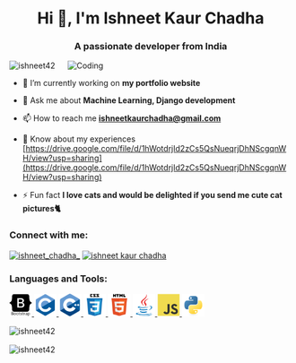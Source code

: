 <h1 align="center">Hi 👋, I'm Ishneet Kaur Chadha</h1>
<h3 align="center">A passionate developer from India</h3>
<img align="right" alt="Coding" width="400" src="https://media4.giphy.com/media/paTz7UZbPfTZFRYnnB/giphy.gif?cid=ecf05e47dtpgxuvru8yqimhvylin94ryw9mmhbfbn39m7fsq&ep=v1_stickers_search&rid=giphy.gif&ct=s">

<p align="left"> <img src="https://komarev.com/ghpvc/?username=ishneet42&label=Profile%20views&color=0e75b6&style=flat" alt="ishneet42" /> </p>

- 🔭 I’m currently working on **my portfolio website**

- 💬 Ask me about **Machine Learning, Django development**

- 📫 How to reach me **ishneetkaurchadha@gmail.com**

- 📄 Know about my experiences [https://drive.google.com/file/d/1hWotdrjId2zCs5QsNueqrjDhNScgqnWH/view?usp=sharing](https://drive.google.com/file/d/1hWotdrjId2zCs5QsNueqrjDhNScgqnWH/view?usp=sharing)

- ⚡ Fun fact **I love cats and would be delighted if you send me cute cat pictures🐈**

<h3 align="left">Connect with me:</h3>
<p align="left">
<a href="https://twitter.com/ishneet_chadha_" target="blank"><img align="center" src="https://raw.githubusercontent.com/rahuldkjain/github-profile-readme-generator/master/src/images/icons/Social/twitter.svg" alt="ishneet_chadha_" height="30" width="40" /></a>
<a href="[https://linkedin.com/in/ishneet kaur chadha](https://www.linkedin.com/in/ishneet-kaur-chadha/)" target="blank"><img align="center" src="https://raw.githubusercontent.com/rahuldkjain/github-profile-readme-generator/master/src/images/icons/Social/linked-in-alt.svg" alt="ishneet kaur chadha" height="30" width="40" /></a>
</p>

<h3 align="left">Languages and Tools:</h3>
<p align="left"> <a href="https://getbootstrap.com" target="_blank" rel="noreferrer"> <img src="https://raw.githubusercontent.com/devicons/devicon/master/icons/bootstrap/bootstrap-plain-wordmark.svg" alt="bootstrap" width="40" height="40"/> </a> <a href="https://www.cprogramming.com/" target="_blank" rel="noreferrer"> <img src="https://raw.githubusercontent.com/devicons/devicon/master/icons/c/c-original.svg" alt="c" width="40" height="40"/> </a> <a href="https://www.w3schools.com/cpp/" target="_blank" rel="noreferrer"> <img src="https://raw.githubusercontent.com/devicons/devicon/master/icons/cplusplus/cplusplus-original.svg" alt="cplusplus" width="40" height="40"/> </a> <a href="https://www.w3schools.com/css/" target="_blank" rel="noreferrer"> <img src="https://raw.githubusercontent.com/devicons/devicon/master/icons/css3/css3-original-wordmark.svg" alt="css3" width="40" height="40"/> </a> <a href="https://www.w3.org/html/" target="_blank" rel="noreferrer"> <img src="https://raw.githubusercontent.com/devicons/devicon/master/icons/html5/html5-original-wordmark.svg" alt="html5" width="40" height="40"/> </a> <a href="https://www.java.com" target="_blank" rel="noreferrer"> <img src="https://raw.githubusercontent.com/devicons/devicon/master/icons/java/java-original.svg" alt="java" width="40" height="40"/> </a> <a href="https://developer.mozilla.org/en-US/docs/Web/JavaScript" target="_blank" rel="noreferrer"> <img src="https://raw.githubusercontent.com/devicons/devicon/master/icons/javascript/javascript-original.svg" alt="javascript" width="40" height="40"/> </a> <a href="https://www.python.org" target="_blank" rel="noreferrer"> <img src="https://raw.githubusercontent.com/devicons/devicon/master/icons/python/python-original.svg" alt="python" width="40" height="40"/> </a> </p>

<p><img align="center" src="https://github-readme-stats.vercel.app/api/top-langs?username=ishneet42&show_icons=true&locale=en&layout=compact" alt="ishneet42" /></p>

<p><img align="center" src="https://github-readme-streak-stats.herokuapp.com/?user=ishneet42&" alt="ishneet42" /></p>

